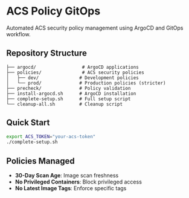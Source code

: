 # ACS Policy GitOps

Automated ACS security policy management using ArgoCD and GitOps workflow.

## Repository Structure
```
├── argocd/                 # ArgoCD applications
├── policies/               # ACS security policies
│   ├── dev/               # Development policies
│   └── prod/              # Production policies (stricter)
├── precheck/              # Policy validation
├── install-argocd.sh      # ArgoCD installation
├── complete-setup.sh      # Full setup script
└── cleanup-all.sh         # Cleanup script
```

## Quick Start
```bash
export ACS_TOKEN="your-acs-token"
./complete-setup.sh
```

## Policies Managed
- **30-Day Scan Age**: Image scan freshness
- **No Privileged Containers**: Block privileged access
- **No Latest Image Tags**: Enforce specific tags
